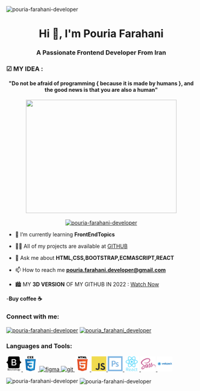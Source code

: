 <p align="left"> <img src="https://komarev.com/ghpvc/?username=pouria-farahani-developer&label=Profile%20views&color=C70039&style=flat" alt="pouria-farahani-developer" /> </p>
<h1 align="center">Hi 👋, I'm Pouria Farahani</h1> 

<h3 align="center">A Passionate Frontend Developer From Iran</h3>

<h3 align="left">☑ MY IDEA :</h3>
<h4 align="center">"Do not be afraid of programming { because it is made by humans }, and the good news is that you are also a human"</h4> 

<p align="center"><img width="400px" height="300px" src="https://user-images.githubusercontent.com/109727844/208532902-bd867df1-88a8-4410-90c4-74d054fd1bc2.gif"/>

<p align="center"> <a href="https://github.com/ryo-ma/github-profile-trophy"><img src="https://github-profile-trophy.vercel.app/?username=pouria-farahani-developer" alt="pouria-farahani-developer" /></a> </p>

<!-- ![a830c5182852e35bcd0dc07b90122f07ecd15f48-700x525](https://user-images.githubusercontent.com/109727844/208532902-bd867df1-88a8-4410-90c4-74d054fd1bc2.gif) -->

- 🌱 I’m currently learning **FrontEndTopics**

- 👨‍💻 All of my projects are available at [GITHUB](https://github.com/Pouria-Farahani-developer)

- 💬 Ask me about **HTML,CSS,BOOTSTRAP,ECMASCRIPT,REACT**

- 📫 How to reach me **pouria.farahani.developer@gmail.com**

- 🏙  MY **3D VERSION** OF MY GITHUB IN 2022 : [Watch Now](https://honzaap.github.io/GithubCity/?name=Pouria-Farahani-developer&year=2022)

-**Buy coffee ☕**


<h3 align="left">Connect with me:</h3>
<p align="left">
<a href="https://linkedin.com/in/pouria-farahani-developer" target="blank"><img align="center" src="https://raw.githubusercontent.com/rahuldkjain/github-profile-readme-generator/master/src/images/icons/Social/linked-in-alt.svg" alt="pouria-farahani-developer" height="30" width="40" /></a>
<a href="https://instagram.com/pouria_farahani_developer" target="blank"><img align="center" src="https://raw.githubusercontent.com/rahuldkjain/github-profile-readme-generator/master/src/images/icons/Social/instagram.svg" alt="pouria_farahani_developer" height="30" width="40" /></a>
</p>
<h3 align="left">Languages and Tools:</h3>
<p align="left"> <a href="https://getbootstrap.com" target="_blank" rel="noreferrer"> <img src="https://raw.githubusercontent.com/devicons/devicon/master/icons/bootstrap/bootstrap-plain-wordmark.svg" alt="bootstrap" width="40" height="40"/> </a> <a href="https://www.w3schools.com/css/" target="_blank" rel="noreferrer"> <img src="https://raw.githubusercontent.com/devicons/devicon/master/icons/css3/css3-original-wordmark.svg" alt="css3" width="40" height="40"/> </a> <a href="https://www.figma.com/" target="_blank" rel="noreferrer"> <img src="https://www.vectorlogo.zone/logos/figma/figma-icon.svg" alt="figma" width="40" height="40"/> </a> <a href="https://git-scm.com/" target="_blank" rel="noreferrer"> <img src="https://www.vectorlogo.zone/logos/git-scm/git-scm-icon.svg" alt="git" width="40" height="40"/> </a> <a href="https://www.w3.org/html/" target="_blank" rel="noreferrer"> <img src="https://raw.githubusercontent.com/devicons/devicon/master/icons/html5/html5-original-wordmark.svg" alt="html5" width="40" height="40"/> </a> <a href="https://developer.mozilla.org/en-US/docs/Web/JavaScript" target="_blank" rel="noreferrer"> <img src="https://raw.githubusercontent.com/devicons/devicon/master/icons/javascript/javascript-original.svg" alt="javascript" width="40" height="40"/> </a> <a href="https://www.photoshop.com/en" target="_blank" rel="noreferrer"> <img src="https://raw.githubusercontent.com/devicons/devicon/master/icons/photoshop/photoshop-line.svg" alt="photoshop" width="40" height="40"/> </a> <a href="https://reactjs.org/" target="_blank" rel="noreferrer"> <img src="https://raw.githubusercontent.com/devicons/devicon/master/icons/react/react-original-wordmark.svg" alt="react" width="40" height="40"/> </a> <a href="https://sass-lang.com" target="_blank" rel="noreferrer"> <img src="https://raw.githubusercontent.com/devicons/devicon/master/icons/sass/sass-original.svg" alt="sass" width="40" height="40"/> </a> <a href="https://webpack.js.org" target="_blank" rel="noreferrer"> <img src="https://raw.githubusercontent.com/devicons/devicon/d00d0969292a6569d45b06d3f350f463a0107b0d/icons/webpack/webpack-original-wordmark.svg" alt="webpack" width="40" height="40"/> </a> </p>

<p><img align="left" src="https://github-readme-stats.vercel.app/api/top-langs?username=pouria-farahani-developer&show_icons=true&locale=en&layout=compact" alt="pouria-farahani-developer" /></p>

<p>&nbsp;<img align="center" src="https://github-readme-stats.vercel.app/api?username=pouria-farahani-developer&show_icons=true&locale=en" alt="pouria-farahani-developer" /></p>


